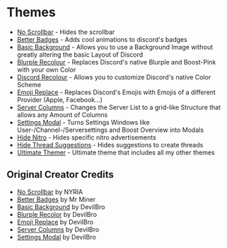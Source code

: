 # Themes
 - [No Scrollbar](https://github.com/SL4F/vencord/tree/main/themes/NoScrollbar) - Hides the scrollbar
 - [Better Badges](https://github.com/SL4F/vencord/tree/main/themes/betterbadges) - Adds cool animations to discord's badges
 - [Basic Background](https://github.com/SL4F/vencord/tree/main/themes/BasicBackground) - Allows you to use a Background Image without greatly altering the basic Layout of Discord
 - [Blurple Recolour](https://github.com/SL4F/vencord/tree/main/themes/BlurpleRecolour) - Replaces Discord's native Blurple and Boost-Pink with your own Color
 - [Discord Recolour](https://github.com/SL4F/vencord/tree/main/themes/DiscordRecolour) - Allows you to customize Discord's native Color Scheme
 - [Emoji Replace](https://github.com/SL4F/vencord/tree/main/themes/EmojiReplace) - Replaces Discord's Emojis with Emojis of a different Provider (Apple, Facebook...)
 - [Server Columns](https://github.com/SL4F/vencord/tree/main/themes/ServerColumns) - Changes the Server List to a grid-like Structure that allows any Amount of Columns
 - [Settings Modal](https://github.com/SL4F/vencord/tree/main/themes/SettingsModal) - Turns Settings Windows like User-/Channel-/Serversettings and Boost Overview into Modals
 - [Hide Nitro](https://github.com/SL4F/vencord/tree/main/themes/HideNitro) - Hides specific nitro advertisements
 - [Hide Thread Suggestions](https://github.com/SL4F/vencord/tree/main/themes/HideThreadSuggestions) - Hides suggestions to create threads
 - [Ultimate Themer](https://github.com/SL4F/vencord/tree/main/themes/UltimateThemer) - Ultimate theme that includes all my other themes

## Original Creator Credits
 - [No Scrollbar](https://github.com/Comfy-Themes/Discord/blob/master/betterdiscord/no-scrollbar.css) by NYRIA
 - [Better Badges](https://github.com/mr-miner1/Better-Badges) by Mr Miner
 - [Basic Background](https://github.com/mwittrien/BetterDiscordAddons/tree/master/Themes/BasicBackground) by DevilBro
 - [Blurple Recolor](https://github.com/mwittrien/BetterDiscordAddons/tree/master/Themes/BlurpleRecolor) by DevilBro
 - [Emoji Replace](https://github.com/mwittrien/BetterDiscordAddons/tree/master/Themes/EmojiReplace) by DevilBro
 - [Server Columns](https://github.com/mwittrien/BetterDiscordAddons/tree/master/Themes/ServerColumns) by DevilBro
 - [Settings Modal](https://github.com/mwittrien/BetterDiscordAddons/tree/master/Themes/SettingsModal) by DevilBro